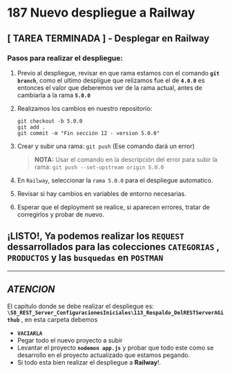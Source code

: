 # 187 Nuevo despliegue a Railway

## **[ TAREA TERMINADA ]** - Desplegar en Railway

### Pasos para realizar el despliegue: 

1. Previo al despliegue, revisar en que rama estamos con el comando **``git branch``**, como el ultimo despligue que relizamos fue el de **``4.0.0``** es entonces el valor que deberemos ver de la rama actual, antes de cambiarla a la rama **``5.0.0``** 

1. Realizamos los cambios en nuestro repositorio:

    ```git    
    git checkout -b 5.0.0
    git add .
    git commit -m "Fin sección 12 - version 5.0.0"
    ```

1. Crear y subir una rama: ``git push`` (Ese comando dará un error)
    > **NOTA:** Usar el comando en la descripción del error para subir la rama:  ``git push --set-upstream origin 5.0.0``

1. En ``Railway``, seleccionar la ``rama 5.0.0`` para el despliegue automatico.
1. Revisar si hay cambios en variables de entorno necesarias.
1. Esperar que el deployment se realice, si aparecen errores, tratar de corregirlos y probar de nuevo.

## **¡LISTO!**, Ya podemos realizar los **``REQUEST``** dessarrollados para las colecciones **``CATEGORIAS``** , **``PRODUCTOS``** y las **``busquedas``** en **``POSTMAN``** 

--- 
## **_ATENCION_**  

El capitulo donde se debe realizar el despliegue es: **``\S8_REST_Server_ConfiguracionesIniciales\113_Respaldo_DelRESTServerAGithub``** , en esta carpeta debemos 
* **``VACIARLA``**
* Pegar todo el nuevo proyecto a subir
* Levantar el proyecto **``nodemon app.js``** y probar que todo este como se desarrollo en el proyecto actualizado que estamos pegando. 
* Si todo esta bien realizar el despliegue a **Railway**!. 

